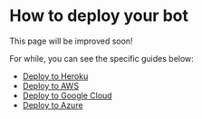 # How to deploy your bot

This page will be improved soon!

For while, you can see the specific guides below:

* [Deploy to Heroku](managing/deploy-to-heroku.md)
* [Deploy to AWS](managing/deploy-to-aws.md)
* [Deploy to Google Cloud](managing/deploy-to-google-cloud.md)
* [Deploy to Azure](managing/deploy-to-azure.md)